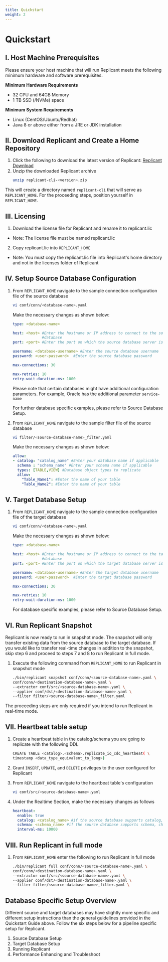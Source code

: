 ```yaml
---
title: Quickstart
weight: 2
---
```


# Quickstart

## I. Host Machine Prerequisites

Please ensure your host machine that will run Replicant meets the following minimum hardware and software prerequisites.

**Minimum Hardware Requirements**
* 32 CPU and 64GB Memory
* 1 TB SSD (/NVMe) space

**Minimum System Requirements**
* Linux (CentOS/Ubuntu/Redhat)
* Java 8 or above either from a JRE or JDK installation

## II. Download Replicant and Create a Home Repository

1. Click the following to download the latest version of Replicant: [Replicant Download](https://blitzz-releases.s3-us-west-1.amazonaws.com/general/replicant/replicant-cli-21.02.01.7.zip)
2. Unzip the downloaded Replicant archive
   ```BASH
   unzip replicant-cli-<version>.zip
   ```
This will create a directory named ```replicant-cli``` that will serve as ```REPLICANT_HOME```. For the proceeding steps, position yourself in ```REPLICANT_HOME```.


## III. Licensing
1. Download the license file for Replicant and rename it to replicant.lic
  * Note: The license file must be named replicant.lic
2. Copy replicant.lic into ```REPLICANT_HOME```
  * Note: You must copy the replicant.lic file into Replicant's home directory and not in the licenses folder of Replicant


## IV. Setup Source Database Configuration

1. From ```REPLICANT_HOME``` navigate to the sample connection configuration file of the source database
    ```BASH
    vi conf/conn/<database-name>.yaml
    ```

    Make the necessary changes as shown below:

    ```YAML
    type: <database-name>

    host: <host> #Enter the hostname or IP address to connect to the source
                 #database
    port: <port> #Enter the port on which the source database server is running

    username: <database-username> #Enter the source database username
    password: <user-password>  #Enter the source database password

    max-connections: 30

    max-retries: 10
    retry-wait-duration-ms: 1000
    ```

    Please note that certain databases might have additional configuration parameters. For example, Oracle has the additional parameter ```service-name```

    For further database specific examples, please refer to Source Database Setup.

2. From ```REPLICANT_HOME``` navigate to the sample filter file of the source database
   ```BASH
   vi filter/<source-database-name>_filter.yaml
   ```

   Make the necessary changes as shown below:

   ```YAML
   allow:
   - catalog: "catalog_name" #Enter your database name if applicable
     schema : "schema_name" #Enter your schema name if applicable
     types: [TABLE,VIEW] #Database object types to replicate
     allow:
       "Table_Name1": #Enter the name of your table
       "Table_Name2": #Enter the name of your table

   ```

## V. Target Database Setup

1. From ```REPLICANT_HOME``` navigate to the sample connection configuration file of the target database

    ```BASH
    vi conf/conn/<database-name>.yaml
    ```

    Make the necessary changes as shown below:

    ```YAML
    type: <database-name>

    host: <host> #Enter the hostname or IP address to connect to the target
                 #database
    port: <port> #Enter the port on which the target database server is running

    username: <database-username> #Enter the target database username
    password: <user-password>  #Enter the target database password

    max-connections: 30

    max-retries: 10
    retry-wait-duration-ms: 1000
    ```

    For database specific examples, please refer to Source Database Setup.


## VI. Run Replicant Snapshot

Replicant is now ready to run in snapshot mode. The snapshot will only transfer existing data from the source database to the target database. If you would like to transfer real-time changes in addition to the snapshot, skip step 6 and proceed to steps 7 and 8 to run Replicant in full mode.

1. Execute the following command from ```REPLICANT_HOME``` to run Replicant in snapshot mode

   ``` BASH
   ./bin/replicant snapshot conf/conn/<source-database-name>.yaml \
   conf/conn/<destination-database-name>.yaml \
   --extractor conf/src/<source-database-name>.yaml \
   --applier conf/dst/<destination-database-name>.yaml \
   --filter filter/<source-database-name>_filter.yaml
   ```

The proceeding steps are only required if you intend to run Replicant in real-time mode.

## VII. Heartbeat table setup

1. Create a heartbeat table in the catalog/schema you are going to replicate with the following DDL
   ``` BASH
   CREATE TABLE <catalog>.<schema>.replicate_io_cdc_heartbeat( \
   timestamp <data_type_equivalent_to_long>)
   ```

2. Grant ```INSERT```, ```UPDATE```, and ```DELETE``` privileges to the user configured for Replicant

3. From ```REPLICANT_HOME``` navigate to the heartbeat table's configuration
   ```BASH
   vi conf/src/<source-database-name>.yaml
   ```
4. Under the Realtime Section, make the necessary changes as follows

   ```YAML
   heartbeat:
     enable: true
     catalog: <catalog_name> #if the source database supports catalog, change the catalogue name accordingly
     schema: <schema_name> #if the source database supports schema, change the schema name accordingly
     interval-ms: 10000
    ```

## VIII. Run Replicant in full mode

1. From ```REPLICANT_HOME``` enter the following to run Replicant in full mode
   ```BASH
   ./bin/replicant full conf/conn/<source-database-name>.yaml \
   conf/conn/<destination-database-name>.yaml \
   --extractor conf/src/<source-database-name>.yaml \
   --applier conf/dst/<destination-database-name>.yaml \
   --filter filter/<source-database-name>_filter.yaml \
   ```

## Database Specific Setup Overview

Different source and target databases may have slightly more specific and different setup instructions than the general guidelines provided in the Quickstart Guide above. Follow the six steps below for a pipeline specific setup for Replicant.

1. Source Database Setup
2. Target Database Setup  
3. Running Replicant
4. Performance Enhancing and Troubleshoot
